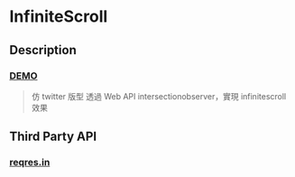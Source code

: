 # InfiniteScroll

## Description

### <a href="https://infinite-scroll-demo-two.vercel.app">DEMO</a>

> 仿 twitter 版型
> 透過 Web API intersectionobserver，實現 infinitescroll 效果

## Third Party API

### <a href="https://reqres.in/">reqres.in</a>
